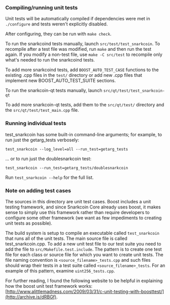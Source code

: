 ### Compiling/running unit tests

Unit tests will be automatically compiled if dependencies were met in `./configure`
and tests weren't explicitly disabled.

After configuring, they can be run with `make check`.

To run the snarkcoind tests manually, launch `src/test/test_snarkcoin`. To recompile
after a test file was modified, run `make` and then run the test again. If you
modify a non-test file, use `make -C src/test` to recompile only what's needed
to run the snarkcoind tests.

To add more snarkcoind tests, add `BOOST_AUTO_TEST_CASE` functions to the existing
.cpp files in the `test/` directory or add new .cpp files that
implement new BOOST_AUTO_TEST_SUITE sections.

To run the snarkcoin-qt tests manually, launch `src/qt/test/test_snarkcoin-qt`

To add more snarkcoin-qt tests, add them to the `src/qt/test/` directory and
the `src/qt/test/test_main.cpp` file.

### Running individual tests

test_snarkcoin has some built-in command-line arguments; for
example, to run just the getarg_tests verbosely:

    test_snarkcoin --log_level=all --run_test=getarg_tests

... or to run just the doublesnarkcoin test:

    test_snarkcoin --run_test=getarg_tests/doublesnarkcoin

Run `test_snarkcoin --help` for the full list.

### Note on adding test cases

The sources in this directory are unit test cases.  Boost includes a
unit testing framework, and since Snarkcoin Core already uses boost, it makes
sense to simply use this framework rather than require developers to
configure some other framework (we want as few impediments to creating
unit tests as possible).

The build system is setup to compile an executable called `test_snarkcoin`
that runs all of the unit tests.  The main source file is called
test_snarkcoin.cpp. To add a new unit test file to our test suite you need
to add the file to `src/Makefile.test.include`. The pattern is to create
one test file for each class or source file for which you want to create
unit tests.  The file naming convention is `<source_filename>_tests.cpp`
and such files should wrap their tests in a test suite
called `<source_filename>_tests`. For an example of this pattern,
examine `uint256_tests.cpp`.

For further reading, I found the following website to be helpful in
explaining how the boost unit test framework works:
[http://www.alittlemadness.com/2009/03/31/c-unit-testing-with-boosttest/](http://archive.is/dRBGf).
